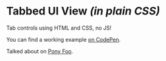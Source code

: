 # Tabbed UI View _(in plain CSS)_

Tab controls using HTML and CSS, no JS!

You can find a working example [on CodePen](http://codepen.io/bevacqua/full/qxnDw).

Talked about on [Pony Foo](http://blog.ponyfoo.com/2013/10/18/tab-views-that-dont-suck "Tab Views That Don't Suck on Pony Foo").
